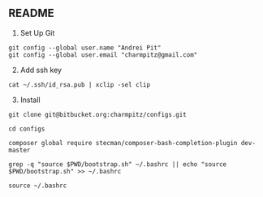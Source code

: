 ## README ##

1) Set Up Git
```
git config --global user.name "Andrei Pit"
git config --global user.email "charmpitz@gmail.com"
```

2) Add ssh key
```
cat ~/.ssh/id_rsa.pub | xclip -sel clip
```

3) Install
```
git clone git@bitbucket.org:charmpitz/configs.git

cd configs

composer global require stecman/composer-bash-completion-plugin dev-master

grep -q "source $PWD/bootstrap.sh" ~/.bashrc || echo "source $PWD/bootstrap.sh" >> ~/.bashrc

source ~/.bashrc
```
